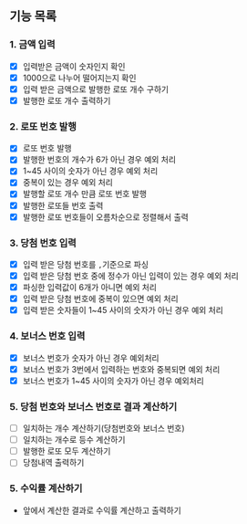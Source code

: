 ## 기능 목록
### 1. 금액 입력
- [x] 입력받은 금액이 숫자인지 확인 
- [x] 1000으로 나누어 떨어지는지 확인
- [x] 입력 받은 금액으로 발행한 로또 개수 구하기
- [x] 발행한 로또 개수 출력하기
### 2. 로또 번호 발행
- [x] 로또 번호 발행
- [x] 발행한 번호의 개수가 6가 아닌 경우 예외 처리
- [x] 1~45 사이의 숫자가 아닌 경우 예외 처리
- [x] 중복이 있는 경우 예외 처리
- [x] 발행할 로또 개수 만큼 로또 번호 발행
- [x] 발행한 로또들 번호 출력
- [x] 발행한 로또 번호들이 오름차순으로 정렬해서 출력
### 3. 당첨 번호 입력
- [x] 입력 받은 당첨 번호를 `,`기준으로 파싱
- [x] 입력 받은 당첨 번호 중에 정수가 아닌 입력이 있는 경우 예외 처리
- [x] 파싱한 입력값이 6개가 아니면 예외 처리
- [x] 입력 받은 당첨 번호에 중복이 있으면 예외 처리
- [x] 입력 받은 숫자들이 1~45 사이의 숫자가 아닌 경우 예외 처리
### 4. 보너스 번호 입력
- [x] 보너스 번호가 숫자가 아닌 경우 예외처리
- [x] 보너스 번호가 3번에서 입력하는 번호와 중복되면 예외 처리
- [x] 보너스 번호가 1~45 사이의 숫자가 아닌 경우 예외처리
### 5. 당첨 번호와 보너스 번호로 결과 계산하기
- [ ] 일치하는 개수 계산하기(당첨번호와 보너스 번호)
- [ ] 일치하는 개수로 등수 계산하기
- [ ] 발행한 로또 모두 계산하기
- [ ] 당첨내역 출력하기
### 5. 수익률 계산하기
- 앞에서 계산한 결과로 수익률 계산하고 출력하기